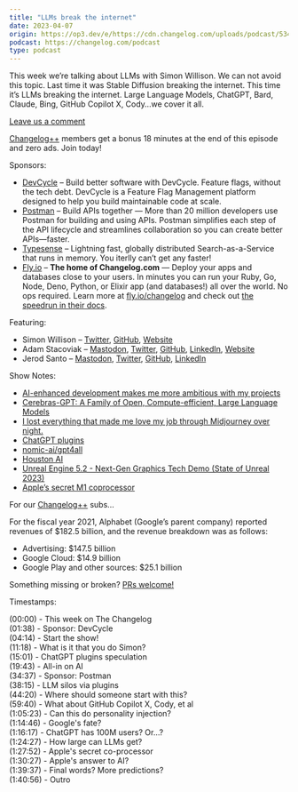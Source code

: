 ```yaml
---
title: "LLMs break the internet"
date: 2023-04-07
origin: https://op3.dev/e/https://cdn.changelog.com/uploads/podcast/534/the-changelog-534.mp3
podcast: https://changelog.com/podcast
type: podcast
---
```


<p>This week we’re talking about LLMs with Simon Willison. We can not avoid this topic. Last time it was Stable Diffusion breaking the internet. This time it’s LLMs breaking the internet. Large Language Models, ChatGPT, Bard, Claude, Bing, GitHub Copilot X, Cody…we cover it all.</p>

<p><a href="https://changelog.com/podcast/534/discuss">Leave us a comment</a></p>

<p><a href="https://changelog.com/&#43;&#43;">Changelog&#43;&#43;</a> members get a bonus 18 minutes at the end of this episode and zero ads. Join today!</p>

<p>Sponsors:</p>
<p></p><ul><li><a href="http://devcycle.com/changelog">DevCycle</a> – Build better software with DevCycle. Feature flags, without the tech debt. DevCycle is a Feature Flag Management platform designed to help you build maintainable code at scale.
</li><li><a href="https://www.postman.com/changelogpod">Postman</a> – Build APIs together — More than 20 million developers use Postman for building and using APIs. Postman simplifies each step of the API lifecycle and streamlines collaboration so you can create better APIs—faster.
</li><li><a href="https://cloud.typesense.org/?utm_source&#61;changelog">Typesense</a> – Lightning fast, globally distributed Search-as-a-Service that runs in memory. You iterlly can’t get any faster!
</li><li><a href="https://fly.io/changelog">Fly.io</a> – <strong>The home of Changelog.com</strong> — Deploy your apps and databases close to your users. In minutes you can run your Ruby, Go, Node, Deno, Python, or Elixir app (and databases!) all over the world. No ops required. Learn more at <a href="https://fly.io/changelog">fly.io/changelog</a> and check out <a href="https://fly.io/docs/speedrun/">the speedrun in their docs</a>.
</li></ul>


<p>Featuring:</p>
<p></p><ul><li>Simon Willison – <a href="https://twitter.com/simonw">Twitter</a>, <a href="https://github.com/simonw">GitHub</a>, <a href="https://simonwillison.net/">Website</a></li><li>Adam Stacoviak – <a href="https://changelog.social/&#64;adam">Mastodon</a>, <a href="https://twitter.com/adamstac">Twitter</a>, <a href="https://github.com/adamstac">GitHub</a>, <a href="https://www.linkedin.com/in/adamstacoviak">LinkedIn</a>, <a href="https://adamstacoviak.com/">Website</a></li><li>Jerod Santo – <a href="https://changelog.social/&#64;jerod">Mastodon</a>, <a href="https://twitter.com/jerodsanto">Twitter</a>, <a href="https://github.com/jerodsanto">GitHub</a>, <a href="https://www.linkedin.com/in/jerodsanto">LinkedIn</a></li></ul>

<p>Show Notes:</p>
<p></p><ul><li><a href="https://simonwillison.net/2023/Mar/27/ai-enhanced-development/">AI-enhanced development makes me more ambitious with my projects</a></li><li><a href="https://www.cerebras.net/blog/cerebras-gpt-a-family-of-open-compute-efficient-large-language-models/">Cerebras-GPT: A Family of Open, Compute-efficient, Large Language Models</a></li><li><a href="https://www.reddit.com/r/blender/comments/121lhfq/i_lost_everything_that_made_me_love_my_job/">I lost everything that made me love my job through Midjourney over night.</a></li><li><a href="https://openai.com/blog/chatgpt-plugins">ChatGPT plugins</a></li><li><a href="https://github.com/nomic-ai/gpt4all">nomic-ai/gpt4all</a></li><li><a href="https://houston.astro.build">Houston AI</a></li><li><a href="https://www.youtube.com/watch?v&#61;-lkEOEEKYD0">Unreal Engine 5.2 - Next-Gen Graphics Tech Demo (State of Unreal 2023)</a></li><li><a href="https://medium.com/swlh/apples-m1-secret-coprocessor-6599492fc1e1">Apple’s secret M1 coprocessor</a></li></ul>

<p>For our <a href="https://changelog.com/&#43;&#43;">Changelog&#43;&#43;</a> subs…</p>
<p>For the fiscal year 2021, Alphabet (Google’s parent company) reported revenues of $182.5 billion, and the revenue breakdown was as follows:</p>
<ul><li>Advertising: $147.5 billion</li><li>Google Cloud: $14.9 billion</li><li>Google Play and other sources: $25.1 billion</li></ul>

<p>Something missing or broken? <a href="https://github.com/thechangelog/show-notes/blob/master/podcast/changelog-interviews-534.md">PRs welcome!</a></p>

<p>Timestamps:</p>
<p>
(00:00) - This week on The Changelog<br />(01:38) - Sponsor: DevCycle<br />(04:14) - Start the show!<br />(11:18) - What is it that you do Simon?<br />(15:01) - ChatGPT plugins speculation<br />(19:43) - All-in on AI<br />(34:37) - Sponsor: Postman<br />(38:15) - LLM silos via plugins<br />(44:20) - Where should someone start with this?<br />(59:40) - What about GitHub Copilot X, Cody, et al<br />(1:05:23) - Can this do personality injection?<br />(1:14:46) - Google&#39;s fate?<br />(1:16:17) - ChatGPT has 100M users? Or...?<br />(1:24:27) - How large can LLMs get?<br />(1:27:52) - Apple&#39;s secret co-processor<br />(1:30:27) - Apple&#39;s answer to AI?<br />(1:39:37) - Final words? More predictions?<br />(1:40:56) - Outro<br />
</p>
